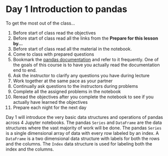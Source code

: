 # Day 1 Introduction to pandas

To get the most out of the class...  

1. Before start of class read the objectives
1. Before start of class read all the links from the **Prepare for this lesson by...**
1. Before start of class read all the material in the notebook.
1. Come to class with prepared questions
1. Bookmark the [pandas documentation](http://pandas.pydata.org/pandas-docs/stable/index.html) and refer to it frequently. One of the goals of this course is to have you actually read the documentation end to end.
1. Ask the instructor to clarify any questions you have during lecture
1. Work together at the same pace as your partner
1. Continually ask questions to the instructors during problems
1. Complete all the assigned problems in the notebook
1. Reread the objectives after you complete the notebook to see if you actually have learned the objectives
1. Prepare each night for the next day

Day 1 will introduce the very basic data structures and operations of pandas across 4 Jupyter notebooks. The pandas `Series` and `DataFrame` are the data structures where the vast majority of work will be done. The pandas `Series` is a single dimensional array of data with every row labeled by an index. A `DataFrame` is a two dimensional data structure with labels for both the rows and the columns. The `Index` data structure is used for labeling both the index and the columns.
